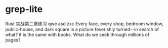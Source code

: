 # grep-lite
Rust 实战第二章练习
qwe
asd
zxc
Every face, every shop, bedroom window, public-house, and
dark square is a picture feverishly turned--in search of what?
it is the same with books. What do we seek through millions of pages?